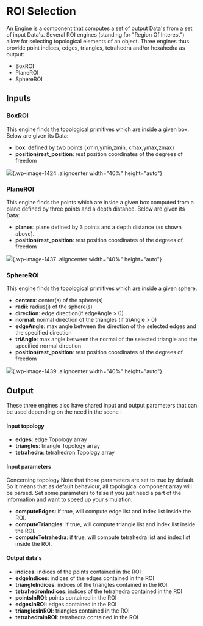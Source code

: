 ROI Selection
=============

An [Engine](../../../../simulation-principles/engine/) is a component that computes a set of output Data's from a set of input Data's. Several ROI engines (standing for "Region Of Interest") allow for selecting topological elements of an object. Three engines thus provide point indices, edges, triangles, tetrahedra and/or hexahedra as output:

- BoxROI
- PlaneROI
- SphereROI


Inputs
------

### BoxROI

This engine finds the topological primitives which are inside a given box. Below are given its Data:


-   **box**: defined by two points (xmin,ymin,zmin, xmax,ymax,zmax)
-   **position/rest\_position**: rest position coordinates of the degrees of freedom    

![](https://www.sofa-framework.org/wp-content/uploads/2014/11/BoxRoi1.png){.wp-image-1424 .aligncenter width="40%" height="auto"}


### PlaneROI

This engine finds the points which are inside a given box computed from a plane defined by three points and a depth distance. Below are given its Data:

-    **planes**: plane defined by 3 points and a depth distance (as shown above).
-   **position/rest\_position**: rest position coordinates of the degrees of freedom  

![](https://www.sofa-framework.org/wp-content/uploads/2014/11/PlaneRoi1.png){.wp-image-1437 .aligncenter width="40%" height="auto"}


### SphereROI

This engine finds the topological primitives which are inside a given sphere.


-   **centers**: center(s) of the sphere(s)
-   **radii**: radius(i) of the sphere(s)
-   **direction**: edge direction(if edgeAngle &gt; 0)
-   **normal**: normal direction of the triangles (if triAngle &gt; 0)
-   **edgeAngle**: max angle between the direction of the selected edges and the specified direction
-   **triAngle**: max angle between the normal of the selected triangle and the specified normal direction
-   **position/rest\_position**: rest position coordinates of the degrees of freedom

![](https://www.sofa-framework.org/wp-content/uploads/2014/11/SphereRoi1.png){.wp-image-1439 .aligncenter width="40%" height="auto"}


Output
------

These three engines also have shared input and output parameters that can be used depending on the need in the scene :

#### Input topology

-   **edges**: edge Topology array
-   **triangles**: triangle Topology array
-   **tetrahedra**: tetrahedron Topology array


#### Input parameters

Concerning topology Note that those parameters are set to true by default. So it means that as default behaviour, all topological component array will be parsed. Set some parameters to false if you just need a part of the information and want to speed up your simulation.

-   **computeEdges**: if true, will compute edge list and index list inside the ROI.
-   **computeTriangles**: if true, will compute triangle list and index list inside the ROI.
-   **computeTetrahedra**: if true, will compute tetrahedra list and index list inside the ROI.  

#### Output data's

-   **indices**: indices of the points contained in the ROI
-   **edgeIndices**: indices of the edges contained in the ROI
-   **triangleIndices**: indices of the triangles contained in the ROI
-   **tetrahedronIndices**: indices of the tetrahedra contained in the ROI
-   **pointsInROI**: points contained in the ROI
-   **edgesInROI**: edges contained in the ROI
-   **trianglesInROI**: triangles contained in the ROI
-   **tetrahedraInROI**: tetrahedra contained in the ROI
